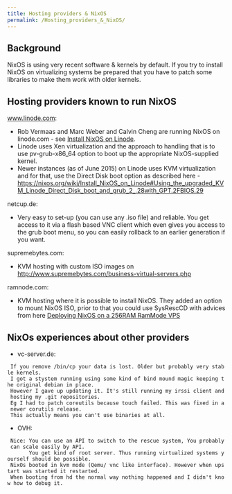 ```yaml
---
title: Hosting providers & NixOS
permalink: /Hosting_providers_&_NixOS/
---
```


Background
----------

NixOS is using very recent software & kernels by default. If you try to install NixOS on virtualizing systems be prepared that you have to patch some libraries to make them work with older kernels.

Hosting providers known to run NixOS
------------------------------------

www.linode.com:

-   Rob Vermaas and Marc Weber and Calvin Cheng are running NixOS on linode.com - see [Install NixOS on Linode](/Install_NixOS_on_Linode "wikilink").
-   Linode uses Xen virtualization and the approach to handling that is to use pv-grub-x86_64 option to boot up the appropriate NixOS-supplied kernel.
-   Newer instances (as of June 2015) on Linode uses KVM virtualization and for that, use the Direct Disk boot option as described here - <https://nixos.org/wiki/Install_NixOS_on_Linode#Using_the_upgraded_KVM_Linode_Direct_Disk_boot_and_grub_2_.28with_GPT.2FBIOS.29>

netcup.de:

-   Very easy to set-up (you can use any .iso file) and reliable. You get access to it via a flash based VNC client which even gives you access to the grub boot menu, so you can easily rollback to an earlier generation if you want.

supremebytes.com:

-   KVM hosting with custom ISO images on <http://www.supremebytes.com/business-virtual-servers.php>

ramnode.com:

-   KVM hosting where it is possible to install NixOS. They added an option to mount NixOS ISO, prior to that you could use SysRescCD with advices from here [Deploying NixOS on a 256RAM RamMode VPS](http://nixaid.com/deploying-nixos-256-ram-vps/)

NixOs experiences about other providers
---------------------------------------

-   vc-server.de:

` If you remove /bin/cp your data is lost. Older but probably very stable kernels.`
` I got a stystem running using some kind of bind mound magic keeping the original debian in place.`
` However I gave up updating it. It's still running my irssi client and hosting my .git repositories.`
` Eg I had to patch coreutils because touch failed. This was fixed in a newer corutils release.`
` This actually means you can't use binaries at all.`

-   OVH:

` Nice: You can use an API to switch to the rescue system, You probably can scale easily by API.`
`       You get kind of root server. Thus running virtualized systems yourself should be possible.`
` NixOs booted in kvm mode (Qemu/ vnc like interface). However when upstart was started it restarted.`
` When booting from hd the normal way nothing happened and I didn't know how to debug it.`